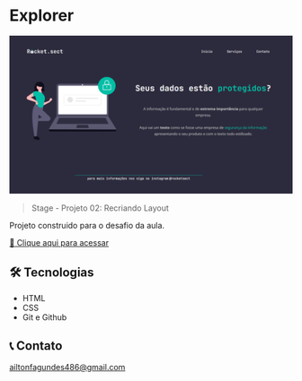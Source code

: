 # Explorer

![preview](./.github/preview.png)

>  Stage - Projeto 02: Recriando Layout

Projeto construido para o desafio da aula.

[🔗 Clique aqui para acessar](https://ailtonfd.github.io/Projeto-02-Recriando-Layout/)

## 🛠 Tecnologias

- HTML
- CSS
- Git e Github

## 📞 Contato

ailtonfagundes486@gmail.com